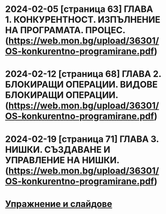 # 2024-02-05 [страница 63] ГЛАВА 1. КОНКУРЕНТНОСТ. ИЗПЪЛНЕНИЕ НА ПРОГРАМАТА. ПРОЦЕС.(https://web.mon.bg/upload/36301/OS-konkurentno-programirane.pdf)
# 2024-02-12 [страница 68] ГЛАВА 2. БЛОКИРАЩИ ОПЕРАЦИИ. ВИДОВЕ БЛОКИРАЩИ ОПЕРАЦИИ.(https://web.mon.bg/upload/36301/OS-konkurentno-programirane.pdf)
# 2024-02-19 [страница 71] ГЛАВА 3. НИШКИ. СЪЗДАВАНЕ И УПРАВЛЕНИЕ НА НИШКИ.(https://web.mon.bg/upload/36301/OS-konkurentno-programirane.pdf)

# [Упражнение и слайдове](https://github.com/BG-IT-Edu/Free-Content/tree/main/prpetrov/%D0%9A%D0%BE%D0%BD%D0%BA%D1%83%D1%80%D0%B5%D0%BD%D1%82%D0%BD%D0%BE%20%D0%BF%D1%80%D0%BE%D0%B3%D1%80%D0%B0%D0%BC%D0%B8%D1%80%D0%B0%D0%BD%D0%B5/%D0%9A%D0%BE%D0%BD%D0%BA%D1%83%D1%80%D0%B5%D0%BD%D1%82%D0%BD%D0%BE%D1%81%D1%82%20%D0%B8%20%D0%B1%D0%BB%D0%BE%D0%BA%D0%B8%D1%80%D0%B0%D1%89%D0%B8%20%D0%BE%D0%BF%D0%B5%D1%80%D0%B0%D1%86%D0%B8%D0%B8)
